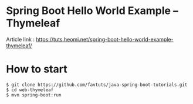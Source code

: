 # Spring Boot Hello World Example – Thymeleaf

Article link : https://tuts.heomi.net/spring-boot-hello-world-example-thymeleaf/

# How to start

```
$ git clone https://github.com/favtuts/java-spring-boot-tutorials.git
$ cd web-thymeleaf
$ mvn spring-boot:run
```
